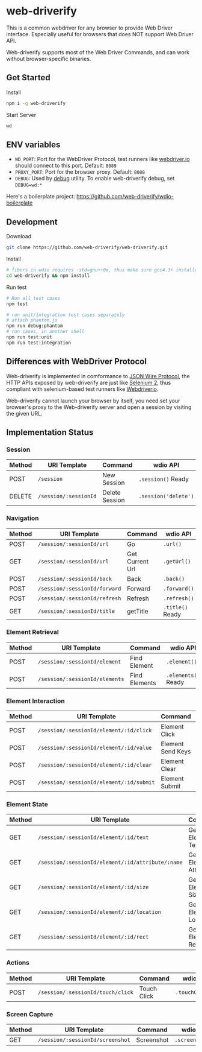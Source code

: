 # web-driverify

This is a common webdriver for any browser to provide Web Driver interface.
Especially useful for browsers that does NOT support Web Driver API.

Web-driverify supports most of the Web Driver Commands,
and can work without browser-specific binaries.

## Get Started

Install

```bash
npm i -g web-driverify
```

Start Server

```bash
wd
```

## ENV variables

* `WD_PORT`: Port for the WebDriver Protocol, test runners like [webdriver.io][wdio] should connect to this port. Default: `8089`
* `PROXY_PORT`: Port for the browser proxy. Default: `8088`
* `DEBUG`: Used by [debug][debug] utility. To enable web-driverify debug, set `DEBUG=wd:*`

Here's a boilerplate project: <https://github.com/web-driverify/wdio-boilerplate>

## Development

Download

```bash
git clone https://github.com/web-driverify/web-driverify.git
```

Install

```bash
# fibers in wdio requires -std=gnu++0x, thus make sure gcc4.3+ installed.
cd web-driverify && npm install
```

Run test

```bash
# Run all test cases
npm test

# run unit/integration test cases separately
# attach phantom.js
npm run debug:phantom
# run cases, in another shell
npm run test:unit
npm run test:integration
```

## Differences with WebDriver Protocol

Web-driverify is implemented in comformance to [JSON Wire Protocol][jsonwire],
the HTTP APIs exposed by web-driverify are just like [Selenium 2][selenium],
thus compliant with selenium-based test runners like [Webdriverio][wdio].

Web-driverify cannot launch your browser by itself,
you need set your browser's proxy to the Web-driverify server
and open a session by visiting the given URL.

## Implementation Status

### Session

Method | URI Template | Command | wdio API | Status
--- | --- | --- | --- | ---
POST | `/session` | New Session | `.session()` Ready
DELETE | `/session/:sessionId` | Delete Session | `.session('delete')` | Ready

### Navigation

Method | URI Template | Command | wdio API | Status
--- | --- | --- | --- | ---
POST | `/session/:sessionId/url` | Go | `.url()` | Ready
GET | `/session/:sessionId/url` | Get Current Url | `.getUrl()` | Ready
POST | `/session/:sessionId/back` | Back | `.back()` | Ready
POST | `/session/:sessionId/forward` | Forward | `.forward()` | Ready
POST | `/session/:sessionId/refresh` | Refresh | `.refresh()` | Ready
GET | `/session/:sessionId/title` | getTitle | `.title()` Ready

### Element Retrieval

Method | URI Template | Command | wdio API | Status
--- | --- | --- | --- | ---
POST | `/session/:sessionId/element` | Find Element | `.element()` | Ready
POST | `/session/:sessionId/elements` | Find Elements | `.elements()` Ready

### Element Interaction

Method | URI Template | Command | wdio API | Status
--- | --- | --- | --- | ---
POST | `/session/:sessionId/element/:id/click` | Element Click | `.elementIdClick()` | Ready
POST | `/session/:sessionId/element/:id/value` | Element Send Keys | `.elementIdValue()` | Ready
POST | `/session/:sessionId/element/:id/clear` | Element Clear | `.elementIdClear()` | Ready
POST | `/session/:sessionId/element/:id/submit` | Element Submit | `.submit()` | Ready

### Element State

Method | URI Template | Command | wdio API | Status
--- | --- | --- | --- | ---
GET | `/session/:sessionId/element/:id/text` | Get Element Text | `.elementIdText()` | Ready
GET | `/session/:sessionId/element/:id/attribute/:name` | Get Element Attribute | `.elementIdAttribute())` | Ready
GET | `/session/:sessionId/element/:id/size` | Get Element Size | `.elementIdSize()` | Ready
GET | `/session/:sessionId/element/:id/location` | Get Element Location | `.elementIdLocation()` | Ready
GET | `/session/:sessionId/element/:id/rect` | Get Element Rect | `.elementIdRect()` | Ready

### Actions

Method | URI Template | Command | wdio API | Status
--- | --- | --- | --- | ---
POST | `/session/:sessionId/touch/click` | Touch Click | `.touchClick()` | Ready

### Screen Capture

Method | URI Template | Command | wdio API | Status
--- | --- | --- | --- | ---
GET | `/session/:sessionId/screenshot` | Screenshot | `.screenshot()` | Ready

[jsonwire]: https://github.com/SeleniumHQ/selenium/wiki/JsonWireProtocol
[wdio]: http://webdriver.io
[selenium]: http://www.seleniumhq.org
[debug]: https://github.com/visionmedia/debug
